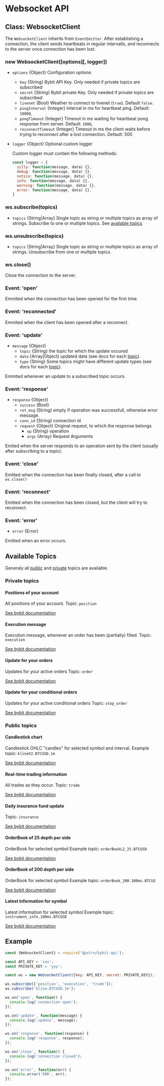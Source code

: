 # Websocket API


## Class: WebsocketClient

The `WebsocketClient` inherits from `EventEmitter`. After establishing a
connection, the client sends heartbeats in regular intervalls, and reconnects
to the server once connection has been lost.


### new WebsocketClient([options][, logger])
- `options` {Object} Configuration options
  - `key` {String} Bybit API Key. Only needed if private topics are subscribed
  - `secret` {String} Bybit private Key. Only needed if private topics are
     subscribed
  - `livenet` {Bool} Weather to connect to livenet (`true`). Default `false`.   
  - `pingInterval` {Integer} Interval in ms for heartbeat ping. Default: `10000`,
  - `pongTimeout` {Integer} Timeout in ms waiting for heartbeat pong response
     from server. Default: `1000`,
  - `reconnectTimeout` {Integer} Timeout in ms the client waits before trying
     to reconnect after a lost connection. Default: 500
- `logger` {Object} Optional custom logger

  Custom logger must contain the following methods:
  ```js
  const logger = {
    silly: function(message, data) {},
    debug: function(message, data) {},
    notice: function(message, data) {},
    info: function(message, data) {},
    warning: function(message, data) {},
    error: function(message, data) {},
  }
  ```

### ws.subscribe(topics)

- `topics` {String|Array} Single topic as string or multiple topics as array of strings.
Subscribe to one or multiple topics. See [available topics](#available-topics)

### ws.unsubscribe(topics)

- `topics` {String|Array} Single topic as string or multiple topics as array of strings.
Unsubscribe from one or multiple topics.

### ws.close()

Close the connection to the server.


### Event: 'open'

Emmited when the connection has been opened for the first time.


### Event: 'reconnected'

Emmited when the client has been opened after a reconnect.


### Event: 'update'

- `message` {Object}
  - `topic` {String} the topic for which the update occured
  - `data` {Array|Object} updated data (see docs for each [topic](#available-topics)).
  - `type` {String} Some topics might have different update types (see docs for each [topic](#available-topics)).

Emmited whenever an update to a subscribed topic occurs.


### Event: 'response'

- `response` {Object}
  - `success` {Bool}
  - `ret_msg` {String} empty if operation was successfull, otherwise error message.
  - `conn_id` {String} connection id
  - `request` {Object} Original request, to which the response belongs
    - `op` {String} operation
    - `args` {Array} Request Arguments

Emited when the server responds to an operation sent by the client (usually after subscribing to a topic).


### Event: 'close'

Emitted when the connection has been finally closed, after a call to `ws.close()`


### Event: 'reconnect'

Emitted when the connection has been closed, but the client will try to reconnect.


### Event: 'error'

- `error` {Error}

Emitted when an error occurs.


## Available Topics

Generaly all [public](https://bybit-exchange.github.io/docs/inverse/#t-publictopics) and [private](https://bybit-exchange.github.io/docs/inverse/#t-privatetopics)
 topics are available.

### Private topics

#### Positions of your account

All positions of your account.
Topic: `position`

[See bybit documentation](https://bybit-exchange.github.io/docs/inverse/#t-websocketposition)

#### Execution message

Execution message, whenever an order has been (partially) filled.
Topic: `execution`

[See bybit documentation](https://bybit-exchange.github.io/docs/inverse/#t-websocketexecution)

#### Update for your orders

Updates for your active orders
Topic: `order`

[See bybit documentation](https://bybit-exchange.github.io/docs/inverse/#t-websocketorder)

#### Update for your conditional orders

Updates for your active conditional orders
Topic: `stop_order`

[See bybit documentation](https://bybit-exchange.github.io/docs/inverse/#t-websocketstoporder)


### Public topics

#### Candlestick chart

Candlestick OHLC "candles" for selected symbol and interval.
Example topic: `klineV2.BTCUSD.1m`

[See bybit documentation](https://bybit-exchange.github.io/docs/inverse/#t-websocketklinev2)

#### Real-time trading information

All trades as they occur.
Topic: `trade`

[See bybit documentation](https://bybit-exchange.github.io/docs/inverse/#t-websockettrade)

#### Daily insurance fund update

Topic: `insurance`

[See bybit documentation](https://bybit-exchange.github.io/docs/inverse/#t-websocketinsurance)

#### OrderBook of 25 depth per side

OrderBook for selected symbol
Example topic: `orderBookL2_25.BTCUSD`

[See bybit documentation](https://bybit-exchange.github.io/docs/inverse/#t-websocketorderbook25)

#### OrderBook of 200 depth per side

OrderBook for selected symbol
Example topic: `orderBook_200.100ms.BTCUS`

[See bybit documentation](https://bybit-exchange.github.io/docs/inverse/#t-websocketorderbook200)

#### Latest information for symbol

Latest information for selected symbol
Example topic: `instrument_info.100ms.BTCUSD`

[See bybit documentation](https://bybit-exchange.github.io/docs/inverse/#t-websocketinstrumentinfo)


## Example

```js
const {WebsocketClient} = require('@pxtrn/bybit-api');

const API_KEY = 'xxx';
const PRIVATE_KEY = 'yyy';

const ws = new WebsocketClient({key: API_KEY, secret: PRIVATE_KEY});

ws.subscribe(['position', 'execution', 'trade']);
ws.subscribe('kline.BTCUSD.1m');

ws.on('open', function() {
  console.log('connection open');
});

ws.on('update', function(message) {
  console.log('update', message);
});

ws.on('response', function(response) {
  console.log('response', response);
});

ws.on('close', function() {
  console.log('connection closed');
});

ws.on('error', function(err) {
  console.error('ERR', err);
});
```
